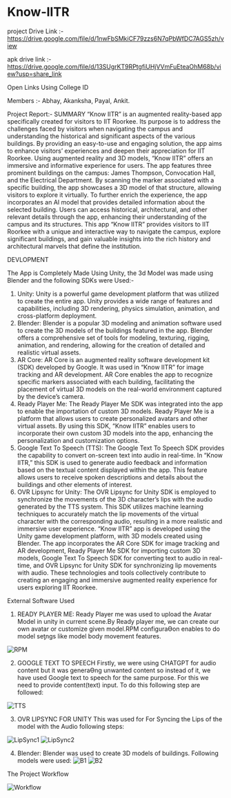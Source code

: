# Know-IITR
project Drive Link :- https://drive.google.com/file/d/1nwFbSMkiCF79zzs6N7qPbWfDC7AGS5zh/view

apk drive link :- https://drive.google.com/file/d/13SUgrKT9RPtgfiUHjVVmFuEteaOhM68b/view?usp=share_link

Open Links Using College ID

Members :- Abhay, Akanksha, Payal, Ankit.




Project Report:- 
 SUMMARY
“Know IITR” is an augmented reality-based app specifically created for visitors to IIT Roorkee. Its purpose
is to address the challenges faced by visitors when navigating the campus and understanding the
historical and significant aspects of the various buildings. By providing an easy-to-use and engaging
solution, the app aims to enhance visitors’ experiences and deepen their appreciation for IIT Roorkee.
Using augmented reality and 3D models, “Know IITR” offers an immersive and informative experience for
users. The app features three prominent buildings on the campus: James Thompson, Convocation Hall,
and the Electrical Department. By scanning the marker associated with a specific building, the app
showcases a 3D model of that structure, allowing visitors to explore it virtually.
To further enrich the experience, the app incorporates an AI model that provides detailed information
about the selected building. Users can access historical, architectural, and other relevant details through
the app, enhancing their understanding of the campus and its structures.
This app “Know IITR” provides visitors to IIT Roorkee with a unique and interactive way to navigate the
campus, explore significant buildings, and gain valuable insights into the rich history and architectural
marvels that define the institution.

DEVLOPMENT

The App is Completely Made Using Unity, the 3d Model was made using Blender and the following SDKs
were Used:-
1) Unity: Unity is a powerful game development platform that was utilized to create the
entire app. Unity provides a wide range of features and capabilities, including 3D
rendering, physics simulation, animation, and cross-platform deployment.
2) Blender: Blender is a popular 3D modeling and animation software used to create the 3D
models of the buildings featured in the app. Blender offers a comprehensive set of tools
for modeling, texturing, rigging, animation, and rendering, allowing for the creation of
detailed and realistic virtual assets.
3) AR Core: AR Core is an augmented reality software development kit (SDK) developed by
Google. It was used in “Know IITR” for image tracking and AR development. AR Core
enables the app to recognize specific markers associated with each building, facilitating
the placement of virtual 3D models on the real-world environment captured by the
device’s camera.
4) Ready Player Me: The Ready Player Me SDK was integrated into the app to enable the
importation of custom 3D models. Ready Player Me is a platform that allows users to
create personalized avatars and other virtual assets. By using this SDK, “Know IITR”
enables users to incorporate their own custom 3D models into the app, enhancing the
personalization and customization options.
5) Google Text To Speech (TTS): The Google Text To Speech SDK provides the capability to
convert on-screen text into audio in real-time. In “Know IITR,” this SDK is used to
generate audio feedback and information based on the textual content displayed within
the app. This feature allows users to receive spoken descriptions and details about the
buildings and other elements of interest.
6) OVR Lipsync for Unity: The OVR Lipsync for Unity SDK is employed to synchronize the
movements of the 3D character’s lips with the audio generated by the TTS system. This
SDK utilizes machine learning techniques to accurately match the lip movements of the
virtual character with the corresponding audio, resulting in a more realistic and
immersive user experience.
“Know IITR” app is developed using the Unity game development platform, with 3D models created
using Blender. The app incorporates the AR Core SDK for image tracking and AR development, Ready
Player Me SDK for importing custom 3D models, Google Text To Speech SDK for converting text to audio
in real-time, and OVR Lipsync for Unity SDK for synchronizing lip movements with audio. These
technologies and tools collectively contribute to creating an engaging and immersive augmented reality
experience for users exploring IIT Roorkee.

External Software Used

1. READY PLAYER ME:
Ready Player me was used to upload the Avatar Model
in unity in current scene.By Ready player me, we can
create our own avatar or customize given model.RPM
configuraƟon enables to do model seƫngs like model
body movement features.


![RPM](https://github.com/ariesiitr/Know-IITR/assets/98599869/497af9b0-8496-4b13-8f01-5856912d1d72)




2. GOOGLE TEXT TO SPEECH
Firstly, we were using CHATGPT for audio content but it was
generaƟng unwanted content so instead of it, we have used
Google text to speech for the same purpose. For this we need
to provide content(text) input. To do this following step are
followed:

![TTS](https://github.com/ariesiitr/Know-IITR/assets/98599869/afd4d46d-dab1-417b-b822-ea21298100c1)


3. OVR LIPSYNC FOR UNITY
This was used for For Syncing the Lips of the model with the Audio
following steps:



![LipSync1](https://github.com/ariesiitr/Know-IITR/assets/98599869/6350e588-83f5-4230-8c4e-a421b3e39da5)
![LipSync2](https://github.com/ariesiitr/Know-IITR/assets/98599869/a9affac0-7793-45a1-83c6-b4d0009ccf0f)

4. Blender:
Blender was used to create 3D models of buildings.
Following models were used:
![B1](https://github.com/ariesiitr/Know-IITR/assets/98599869/7161fa40-fcb1-4a9f-8fa5-062b498b7c4a)
![B2](https://github.com/ariesiitr/Know-IITR/assets/98599869/6eb73987-da24-4ad3-ada0-641af915cb12)


The Project Workflow

![Workflow](https://github.com/ariesiitr/Know-IITR/assets/98599869/a7555b4e-df78-46ba-b00f-4de230b30df4)




